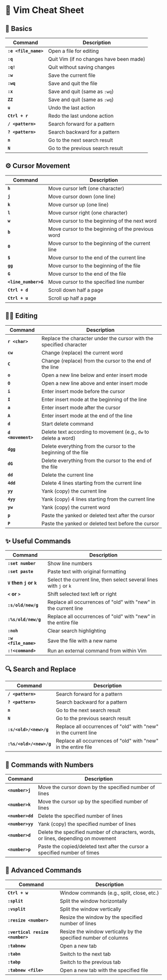 # 📝 **Vim Cheat Sheet**

## 📂 **Basics**

| Command | Description |
|---------|-------------|
| **`:e <file_name>`** | Open a file for editing |
| **`:q`** | Quit Vim (if no changes have been made) |
| **`:q!`** | Quit without saving changes |
| **`:w`** | Save the current file |
| **`:wq`** | Save and quit the file |
| **`:x`** | Save and quit (same as `:wq`) |
| **`ZZ`** | Save and quit (same as `:wq`) |
| **`u`** | Undo the last action |
| **`Ctrl + r`** | Redo the last undone action |
| **`/ <pattern>`** | Search forward for a pattern |
| **`? <pattern>`** | Search backward for a pattern |
| **`n`** | Go to the next search result |
| **`N`** | Go to the previous search result |

## ⚙️ **Cursor Movement**

| Command | Description |
|---------|-------------|
| **`h`** | Move cursor left (one character) |
| **`j`** | Move cursor down (one line) |
| **`k`** | Move cursor up (one line) |
| **`l`** | Move cursor right (one character) |
| **`w`** | Move cursor to the beginning of the next word |
| **`b`** | Move cursor to the beginning of the previous word |
| **`0`** | Move cursor to the beginning of the current line |
| **`$`** | Move cursor to the end of the current line |
| **`gg`** | Move cursor to the beginning of the file |
| **`G`** | Move cursor to the end of the file |
| **`<line_number>G`** | Move cursor to the specified line number |
| **`Ctrl + d`** | Scroll down half a page |
| **`Ctrl + u`** | Scroll up half a page |

## 🧑‍💻 **Editing**

| Command | Description |
|---------|-------------|
| **`r <char>`** | Replace the character under the cursor with the specified character |
| **`cw`** | Change (replace) the current word |
| **`C`** | Change (replace) from the cursor to the end of the line |
| **`o`** | Open a new line below and enter insert mode |
| **`O`** | Open a new line above and enter insert mode |
| **`i`** | Enter insert mode before the cursor |
| **`I`** | Enter insert mode at the beginning of the line |
| **`a`** | Enter insert mode after the cursor |
| **`A`** | Enter insert mode at the end of the line |
| **`d`** | Start delete command |
| **`d <movement>`** | Delete text according to movement (e.g., `dw` to delete a word) |
| **`dgg`** | Delete everything from the cursor to the beginning of the file |
| **`dG`** | Delete everything from the cursor to the end of the file |
| **`dd`** | Delete the current line |
| **`4dd`** | Delete 4 lines starting from the current line |
| **`yy`** | Yank (copy) the current line |
| **`4yy`** | Yank (copy) 4 lines starting from the current line |
| **`yw`** | Yank (copy) the current word |
| **`p`** | Paste the yanked or deleted text after the cursor |
| **`P`** | Paste the yanked or deleted text before the cursor |

## ✨ **Useful Commands**

| Command | Description |
|---------|-------------|
| **`:set number`** | Show line numbers |
| **`:set paste`** | Paste text with original formatting |
| **`V` then `j` or `k`** | Select the current line, then select several lines with `j` or `k` |
| **`<` or `>`** | Shift selected text left or right |
| **`:s/old/new/g`** | Replace all occurrences of "old" with "new" in the current line |
| **`:%s/old/new/g`** | Replace all occurrences of "old" with "new" in the entire file |
| **`:noh`** | Clear search highlighting |
| **`:w <file_name>`** | Save the file with a new name |
| **`:!<command>`** | Run an external command from within Vim |

## 🔍 **Search and Replace**

| Command | Description |
|---------|-------------|
| **`/ <pattern>`** | Search forward for a pattern |
| **`? <pattern>`** | Search backward for a pattern |
| **`n`** | Go to the next search result |
| **`N`** | Go to the previous search result |
| **`:s/<old>/<new>/g`** | Replace all occurrences of "old" with "new" in the current line |
| **`:%s/<old>/<new>/g`** | Replace all occurrences of "old" with "new" in the entire file |

## 🔢 **Commands with Numbers**

| Command | Description |
|---------|-------------|
| **`<number>j`** | Move the cursor down by the specified number of lines |
| **`<number>k`** | Move the cursor up by the specified number of lines |
| **`<number>dd`** | Delete the specified number of lines |
| **`<number>yy`** | Yank (copy) the specified number of lines |
| **`<number>d`** | Delete the specified number of characters, words, or lines, depending on movement |
| **`<number>p`** | Paste the copied/deleted text after the cursor a specified number of times |

## 🚀 **Advanced Commands**

| Command | Description |
|---------|-------------|
| **`Ctrl + w`** | Window commands (e.g., split, close, etc.) |
| **`:split`** | Split the window horizontally |
| **`:vsplit`** | Split the window vertically |
| **`:resize <number>`** | Resize the window by the specified number of lines |
| **`:vertical resize <number>`** | Resize the window vertically by the specified number of columns |
| **`:tabnew`** | Open a new tab |
| **`:tabn`** | Switch to the next tab |
| **`:tabp`** | Switch to the previous tab |
| **`:tabnew <file>`** | Open a new tab with the specified file |

